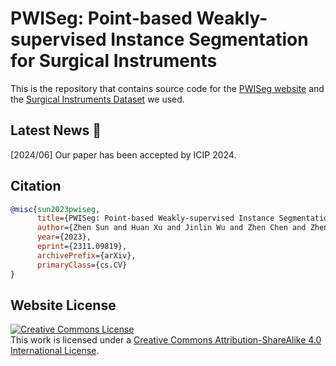 # PWISeg: Point-based Weakly-supervised Instance Segmentation for Surgical Instruments

This is the repository that contains source code for the [PWISeg website](https://seanxuu.github.io/PWISeg) and the [Surgical Instruments Dataset](https://github.com/seanxuu/PWISeg/tree/main/dataset) we used. 


## Latest News 🎉
\[2024/06\] Our paper has been accepted by ICIP 2024.
  
## Citation

```bibtex
@misc{sun2023pwiseg,
      title={PWISeg: Point-based Weakly-supervised Instance Segmentation for Surgical Instruments}, 
      author={Zhen Sun and Huan Xu and Jinlin Wu and Zhen Chen and Zhen Lei and Hongbin Liu},
      year={2023},
      eprint={2311.09819},
      archivePrefix={arXiv},
      primaryClass={cs.CV}
}
```

## Website License
<a rel="license" href="http://creativecommons.org/licenses/by-sa/4.0/"><img alt="Creative Commons License" style="border-width:0" src="https://i.creativecommons.org/l/by-sa/4.0/88x31.png" /></a><br />This work is licensed under a <a rel="license" href="http://creativecommons.org/licenses/by-sa/4.0/">Creative Commons Attribution-ShareAlike 4.0 International License</a>.
